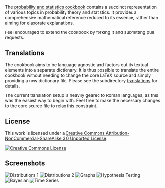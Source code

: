 The [probability and statistics cookbook][stat-cookbook] contains a succinct
representation of various topics in probability theory and statistics. It
provides a comprehensive mathematical reference reduced to its essence, rather
than aiming for elaborate explanations.

Feel encouraged to extend the cookbook by forking it and submitting pull
requests.

Translations
------------

The cookbook aims to be language agnostic and factors out its textual elements
into a separate dictionary. It is thus possible to translate the entire
cookbook without needing to change the core LaTeX source and simply providing a
new dictionary file. Please see the subdirectory
[translations][stat-cookbook-translations] for details.

The current translation setup is heavily geared to Roman languages, as this was
the easiest way to begin with. Feel free to make the necessary changes to the
core source file to relax this constraint.

License
-------

This work is licensed under a [Creative Commons
Attribution-NonCommercial-ShareAlike 3.0 Unported License][by-nc-sa].

[![Creative Commons License][by-nc-sa-img]][by-nc-sa]

Screenshots
-----------

![Distributions 1](http://matthias.vallentin.net/blog/2010/10/dist-disc.png)
![Distributions 2](http://matthias.vallentin.net/blog/2010/10/dist-cont.png)
![Graphs](http://matthias.vallentin.net/blog/2010/10/dist-cont-figs.png)
![Hypothesis Testing](http://matthias.vallentin.net/blog/2010/10/hyp-test.png)
![Bayesian](http://matthias.vallentin.net/blog/2010/10/bayesian.png)
![Time Series](http://matthias.vallentin.net/blog/2010/10/time-series.png)

[stat-cookbook]: http://matthias.vallentin.net/probability-and-statistics-cookbook/
[stat-cookbook-translations]: https://www.github.com/mavam/stat-cookbook/tree/master/translations
[by-nc-sa]: http://creativecommons.org/licenses/by-nc-sa/3.0/
[by-nc-sa-img]: http://i.creativecommons.org/l/by-nc-sa/3.0/88x31.png
